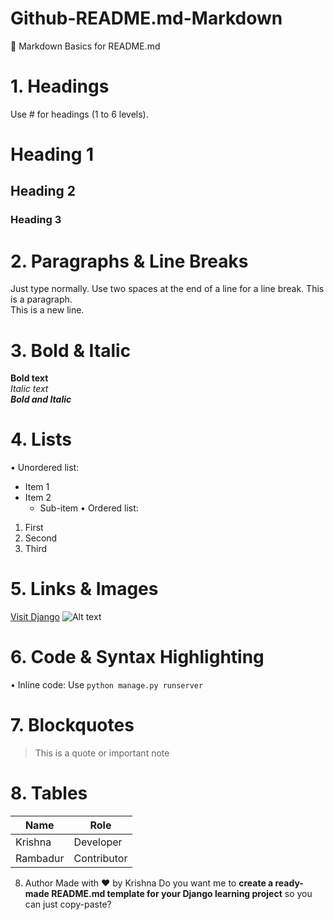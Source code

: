 # Github-README.md-Markdown
🔹 Markdown Basics for README.md
# 1. Headings
Use # for headings (1 to 6 levels).
# Heading 1
## Heading 2
### Heading 3
# 2. Paragraphs & Line Breaks
Just type normally. Use two spaces at the end of a line for a line break.
This is a paragraph.  
This is a new line.
# 3. Bold & Italic
**Bold text**  
*Italic text*  
***Bold and Italic***
# 4. Lists
•	Unordered list:
- Item 1
- Item 2
  - Sub-item
•	Ordered list:
1. First
2. Second
3. Third
# 5. Links & Images
[Visit Django](https://www.djangoproject.com/)
![Alt text](https://example.com/image.png)

# 6. Code & Syntax Highlighting
•	Inline code:
Use `python manage.py runserver`
# 7. Blockquotes
> This is a quote or important note
# 8. Tables
| Name     | Role        |
|----------|-------------|
| Krishna  | Developer   |
| Rambadur | Contributor |
8. Author
Made with ❤️ by Krishna
Do you want me to **create a ready-made README.md template for your Django learning project** so you can just copy-paste?
